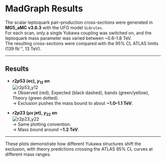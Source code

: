 # MadGraph Results

The scalar leptoquark pair–production cross-sections were generated in **MG5_aMC v3.6.3** with the UFO model `SLQrules`.  
For each scan, only a single Yukawa coupling was switched on, and the leptoquark mass parameter was varied between ~0.6–1.8 TeV.  
The resulting cross-sections were compared with the 95% CL ATLAS limits (139 fb⁻¹, 13 TeV).

---

## Results

- **$r2p53$ (ec), $y_{12}$ on**  
  ![r2p53_y12](../figures/r2p53_y12.png)  
  → Observed (red), Expected (black dashed), bands (green/yellow), Theory (green dotted).  
  → Exclusion pushes the mass bound to about **~1.0–1.1 TeV**.

- **$r2p23$ (μν jet), $y_{22}$ on**  
  ![r2p23_y22](../figures/r2p23_y22.png)  
  → Same plotting convention.  
  → Mass bound around **~1.2 TeV**.

---

These plots demonstrate how different Yukawa structures shift the exclusion, with theory predictions crossing the ATLAS 95% CL curves at different mass ranges.

